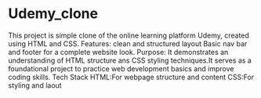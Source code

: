 # Udemy_clone
This project is simple clone of the online learning platform Udemy, created using HTML and CSS. 
Features:
clean and structured layout
Basic nav bar and footer for a complete website look.
Purpose:
It demonstrates an understanding of HTML structure ans CSS styling techniques.It serves as a foundational project to practice web development basics and improve coding skills.
Tech Stack
HTML:For webpage structure and content
CSS:For styling and laout
